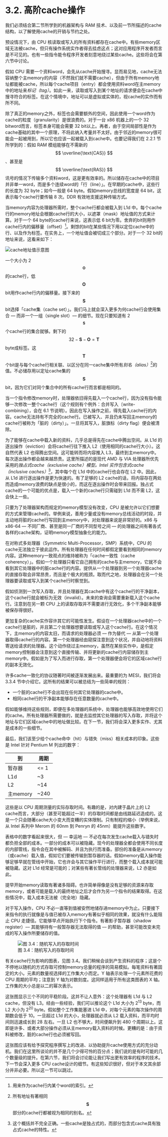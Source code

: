 # 3.2. 高阶cache操作

我们必须结合第二节所学到的机器架构与 RAM 技术、以及前一节所描述的cache结构，以了解使用cache的开销与节约之处。

预设情况下，由 CPU 核读取或写入的所有资料都存在cache中。有些memory区域无法被cache，但只有操作系统实作者得去挂虑这点；这对应用程序开发者而言是不可见的。也有一些指令能令程序开发者刻意地绕过某些cache。这些将会在第六节中讨论。

假如 CPU 需要一个资料word，会先从cache开始搜寻。显而易见地，cache无法容纳整个主memory的内容（不然我们就不需要cache），但由于所有memory地址都能被cache，所以每个cache项目（entry）都会使用资料word在主memory中的地址来*标记（tag）*。如此一来，读取或写入到某个地址的请求便会在cache中搜寻符合的标签。在这个情境中，地址可以是虚拟或实体的，视cache的实作而有所不同。

除了真正的memory之外，标签也会需要额外的空间，因此使用一个word作为cache的粒度（granularity）是很浪费的。对于一台 x86 机器上的一个 32 bitword而言，标签本身可能会需要 32 bit以上。再者，由于空间局部性是作为cache基础的其中一个原理，不将此纳入考量并不太好。由于邻近的memory很可能会一起被用到，所以它也应该一起被载入到cache中。也要记得我们在 2.2.1 节所学到的：假如 RAM 模组能够在不需新的 $$ \overline{\text{CAS}} $$、甚至是 $$ \overline{\text{RAS}} $$ 讯号的情况下传输多个资料word，这是更有效率的。所以储存在cache中的项目并非单一word，而是多个连续word的「行（line）」。在早期的cache中，这些行的长度为 32 byte；如今一般是 64 byte。假如memory总线的宽度是 64 bit，这表示每个cache行要传输 8 次。DDR 有效地支援这种传输方式。

当memory内容为处理器所需时，整个cache行都会被载入到 L1d 中。每个cache行的memory地址会根据cache行的大小，以遮罩（mask）地址值的方式来计算。对于一个 64 byte的cache行来说，这表示低 6 bit为零。舍弃的bit则用作cache行内的偏移量（offset）[^译注]。剩馀的bit在某些情况下用以定位cache中的行、以及作为标签。在实务上，一个地址值会被切成三个部分。对于一个 32 bit的地址来说，这看来如下：

![cache地址值示意图](../assets/cache-address.png)

一个大小为 2<sup>$$ \mathbf{O} $$</sup> 的cache行，低 $$ \mathbf{O} $$ bit用作cache行内的偏移量。接下来的 $$ \mathbf{S} $$ bit选择「cache集（cache set）」。我们马上就会深入更多为何cache行会使用集合 –– 而非一个一组（single slot）–– 的细节。现在只要知道有 2<sup>$$ \mathbf{S} $$</sup> 个cache行的集合就够。剩下的 $$ 32 - \mathbf{S} - \mathbf{O} = \mathbf{T} $$ byte成标签。这 $$ \mathbf{T} $$ 个bit是与每个cache行相关联、以区分在同一cache集中所有*别名（alias）*[^18]的值。不必储存用以定址cache集的 $$ \mathbf{S} $$ bit，因为它们对同个集合中的所有cache行而言都是相同的。

当一个指令修改memory时，处理器依旧得先载入一个cache行，因为没有指令能够一次修改一整个cache行（这个规则有个例外：合并写入〔write-combining〕，会在 6.1 节说明）。因此在写入操作之前，得先载入cache行的内容。cache无法持有不完全的cache行。已被写入、并且仍未写回主memory的cache行被称为「脏的（dirty）」。一旦将其写入，脏旗标（dirty flag）便会被清除。

为了能够在cache中载入新的资料，几乎总是得先在cache中腾出空间。从 L1d 的逐出操作（eviction）会将cache行往下推入 L2（使用相同的cache行大小）。这自然代表 L2 也得腾出空间。这可能转而将内容推入 L3，最终到主memory中。每次逐出操作都会越来越昂贵。这里所描述的是现代 AMD 与 VIA 处理器所优先采用的*独占式cache（exclusive cache）*模型。Intel 实作*包含式cache（inclusive caches）*[^19]，其中每个在 L1d 中的cache行也会存在 L2 中。因此，从 L1d 进行逐出操作是更为快速的。有了足够的 L2 cache的话，将内容存在两处而造成memory浪费的缺点是很小的，而这在逐出操作时会带来回报。独占式cache的一个可能的优点是，载入一个新的cache行只需碰到 L1d 而不需 L2，这会快上一些。

只要为了处理器架构而规定的memory模型没有改变，CPU 是被允许以它们想要的方式来管理cache的。举例来说，善用少量或没有memory总线活动的时段，并主动地将脏的cache行写回到主memory中，对处理器来说是非常好的。x86 与 x86-64 –– 不同厂商、甚至是同一厂商的不同型号之间 –– 的处理器之间有著各式各样的cache架构，证明memory模型抽象化的能力。

在对称式多处理器（Symmetric Multi-Processor，SMP）系统中，CPU 的cache无法独立于彼此运作。所有处理器在任何时间都假定要看到相同的memory内容。这种memory一致观点的维持被称为「cache一致性（cache coherency）」。假如一个处理器只看它自己拥有的cache与主memory，它就不会看到其它处理器中的脏cache行的内容。提供从一个处理器到另一个处理器cache的直接存取会非常昂贵，而且是个极大的瓶颈。取而代之地，处理器会在另一个处理器要读取或写入到某个cache行时察觉到。

假如侦测到一次写入存取，并且处理器在其cache中有这个cache行的干净副本，这个cache行就会被标为无效（invalid）。未来的查询会需要重新载入这个cache行。注意到在另一颗 CPU 上的读取存取并不需要进行无效化，多个干净副本能够被保存得很好。

更加复杂的cache实作容许其它的可能性发生。假设在一个处理器cache中的一个cache行是脏的，并且第二个处理器想要读取或写入这个cache行。在这个情况下，主memory的内容太旧，而请求的处理器必须 –– 作为替代 –– 从第一个处理器取得cache行的内容。第一个处理器经由窥探注意到这个状况，并自动地将资料寄送给请求的处理器。这个动作绕过主memory，虽然在某些实作中，是假定memory控制器会注意到这个直接传输、并将更新的cache行内容储存到主memory中。假如是为了写入而进行存取，第一个处理器便会将它的区域cache行的副本无效化。

许多cache一致化的协议随著时间被逐渐发展出来。最重要的为 MESI，我们将会 3.3.4 节中介绍它。这所有的结果可以被总结为一些简单的规则：

* 一个脏的cache行不会出现在任何其它处理器的cache中。
* 相同cache行的干净副本能够存在任意数量的cache中。

假如能够维持这些规则，即便在多处理器的系统中，处理器也能够高效地使用它们的cache。所有处理器所需要做的，就是去监控其它处理器的写入存取，并将这个地址与它们区域cache中的地址做比较。在下一节，我们将会深入更多实作、尤其是成本的一些细节。

最后，我们该至少给个cache命中（hit）与错失（miss）相关成本的印象。这些是 Intel 针对 Pentium M 列出的数字：

到 | 周期
--- | ---
暂存器 | <= 1
L1d | ~3
L2 | ~14
主memory | ~240

这些是以 CPU 周期测量的实际存取时间。有趣的是，对内建于晶片上的 L2 cache而言，大部分（甚至可能超过一半）的存取时间都是由线路延迟造成的。这是一个只会随著cache大小变大而变糟的实体限制。只有制程的缩小（举例来说，从 Intel 系列中 Merom 的 60nm 到 Penryn 的 45nm）能提升这些数字。

表格中的数字看起来很大，但 –– 幸运地 –– 不必在每次发生cache载入与错失时都负担全部的成本。一部分的成本可以被隐藏。现今的处理器全都会使用不同长度的内部管线，指令会在其中被解码、并且为执行而准备。部份的准备是从memory（或cache）载入值，假如它们要被传输到暂存器的话。假如memory载入操作能够足够早就在管线中开始，它也许会与其它操作平行进行，而整个载入成本就可能被隐藏。这对 L1d 经常是可能的；对某些有著长管线的处理器来说，L2 亦是如此。

提早开始memory读取有著诸多阻碍。也许简单得像是没有足够的资源来存取memory，或者可能是载入的最终地址之后才会作为另一个指令的结果取得。在这些情况中，载入成本无法被（完全地）隐藏。

对于写入操作，CPU 不必一直等到值被安然地储存进memory中为止。只要接下来指令的执行就像是与值已被存入memory有著似乎相同的效果，就没有什么能阻止 CPU 走捷径。它能够早点开始执行下个指令。有著影子暂存器（shadow register）–– 其能够持有一般暂存器无法取得的值 –– 的帮助，甚至可能改变未完成的写入操作所要储存的值。

<figure>
  <img src="../assets/figure-3.4.png" alt="图 3.4：随机写入的存取时间">
  <figcaption>图 3.4：随机写入的存取时间</figcaption>
</figure>

有关cache行为影响的图表，见图 3.4。我们稍候会谈到产生资料的程序；这是个不停地以随机的方式存取可控制memory总量的程序的简易模拟。每笔资料有著固定的大小。元素的数量视选择的工作集大小而定。Y 轴表示处理一个元素所花费的 CPU 周期的平均；注意到 Y 轴为对数刻度。这同样适用于所有这类图表的 X 轴。工作集的大小总是以二的幂次表示。

这张图显示三个不同的平稳阶段。这并不让人意外：这个处理器有 L1d 与 L2 cache，但没有 L3。经由一些经验，我们可以推论这个 L1d 大小为 2<sup>13</sup> byte，而 L2 大小为 2<sup>20</sup> byte。假如整个工作集能塞进 L1d 中，对每个元素的每次操作的周期数会低于 10。一旦超过 L1d 的大小，处理器就必须从 L2 载入资料，而平均时间则迅速成长到 28 左右。一旦 L2 也不够大，时间便飙升到 480 个周期以上。这即是许多、或者大部分操作必须从主memory载入资料的时候。更糟的是：由于资料被修改，脏的cache行也必须被写回。

这张图应该有给予探究程序撰写上的改进、以协助提升cache使用方式的充分动机。我们在这里所谈论的并不是几个少得可怜的百分点；我们说的是有时可能的几个数量级的提升。在第六节，我们将会讨论能让我们写出更有效率的程序的技术。下一节会深入更多 CPU cache设计的细节。有这些知识很好，但对于本文其余部分并非必要。所以这一节可以跳过。

[^译注]: 用来作为cache行内某个word的索引。

[^18]: 所有地址有著相同 $$ \mathbf{S} $$ 部分的cache行都被视为相同的别名。

[^19]: 这个概括并不完全正确。一些cache是独占式的，而部分包含式cache具有独占式cache的特性。

